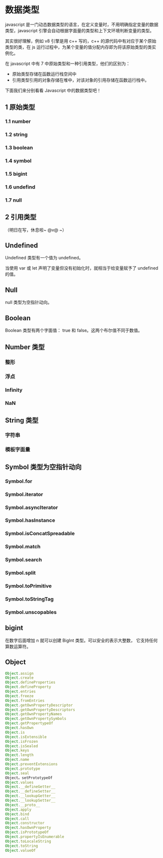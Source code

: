 # 数据类型

javascript 是一门动态数据类型的语言，在定义变量时，不用明确指定变量的数据类型，javascript 引擎会自动根据字面量的类型和上下文环境判断变量的类型。

其实很好理解，例如 v8 引擎是用 c++ 写的，c++ 的源代码中有对应于某个原始类型的类，在 js 运行过程中，为某个变量的值分配内存即为将该原始类型的类实例化。

在 javascript 中有 7 中原始类型和一种引用类型，他们的区别为：

- 原始类型存储在函数运行栈空间中
- 引用类型引用的对象存储在堆中，对该对象的引用存储在函数运行栈中。

下面我们来分别看看 Javascript 中的数据类型吧！

## 1 原始类型

### 1.1 number 

### 1.2 string 

### 1.3 boolean

### 1.4 symbol 

### 1.5 bigint 

### 1.6 undefind 

### 1.7 null

## 2 引用类型 

（明日在写，休息啦~ @v@ ~）

## Undefined
Undefined 类型有一个值为 undefined。

当使用 var 或 let 声明了变量但没有初始化时，就相当于给变量赋予了 undefined 的值。

## Null
null 类型为空指针动向。

## Boolean 
Boolean 类型有两个字面值： true 和 false。这两个布尔值不同于数值。

## Number 类型 
### 整形
### 浮点
### Infinity
### NaN

## String 类型
### 字符串
### 模板字面量

## Symbol 类型为空指针动向
### Symbol.for
### Symbol.iterator
### Symbol.asyncIterator
### Symbol.hasInstance 
### Symbol.isConcatSpreadable
### Symbol.match
### Symbol.search
### Symbol.split
### Symbol.toPrimitive
### Symbol.toStringTag
### Symbol.unscopables

## bigint
在数字后面增加 n 就可以创建 BigInt 类型。可以安全的表示大整数，
它支持任何算数运算符。

## Object
~~~Javascript
Object.assign
Object.create
Object.defineProperties
Object.defineProperty
Object.entries
Object.freeze
Object.fromEntries
Object.getOwnPropertyDescriptor
Object.getOwnPropertyDescriptors
Object.getOwnPropertyNames
Object.getOwnPropertySymbols
Object.getPropertypeOf
Object.hasOwn
Object.is
Object.isExtensible
Object.isFrozen
Object.isSealed
Object.keys
Object.length
Object.name
Object.preventExtensions
Object.prototype
Object.seal
Object。setPrototypeOf
Object.values
Object.__defineGetter__
Object.__defineSetter__
Object.__lookupGetter__
Object.__lookupSetter__
Object.__proto__
Object.apply
Object.bind
Object.call
Object.constructor
Object.hasOwnProperty
Object.isPrototypeOf
Object.propertyIsEnumerable
Object.toLocaleString
Object.toString
Object.valueOf
~~~

